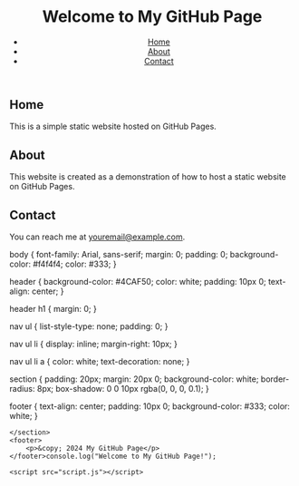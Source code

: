 <!DOCTYPE html>
<html lang="en">
<head>
    <meta charset="UTF-8">
    <meta name="viewport" content="width=device-width, initial-scale=1.0">
    <title>My GitHub Page</title>
    <link rel="stylesheet" href="styles.css">
</head>
<body>
    <header>
        <h1>Welcome to My GitHub Page</h1>
        <nav>
            <ul>
                <li><a href="#home">Home</a></li>
                <li><a href="#about">About</a></li>
                <li><a href="#contact">Contact</a></li>
            </ul>
        </nav>
    </header>
    <section id="home">
        <h2>Home</h2>
        <p>This is a simple static website hosted on GitHub Pages.</p>
    </section>
    <section id="about">
        <h2>About</h2>
        <p>This website is created as a demonstration of how to host a static website on GitHub Pages.</p>
    </section>
    <section id="contact">
        <h2>Contact</h2>
        <p>You can reach me at <a href="mailto:youremail@example.com">youremail@example.com</a>.</p>body {
    font-family: Arial, sans-serif;
    margin: 0;
    padding: 0;
    background-color: #f4f4f4;
    color: #333;
}

header {
    background-color: #4CAF50;
    color: white;
    padding: 10px 0;
    text-align: center;
}

header h1 {
    margin: 0;
}

nav ul {
    list-style-type: none;
    padding: 0;
}

nav ul li {
    display: inline;
    margin-right: 10px;
}

nav ul li a {
    color: white;
    text-decoration: none;
}

section {
    padding: 20px;
    margin: 20px 0;
    background-color: white;
    border-radius: 8px;
    box-shadow: 0 0 10px rgba(0, 0, 0, 0.1);
}

footer {
    text-align: center;
    padding: 10px 0;
    background-color: #333;
    color: white;
}

    </section>
    <footer>
        <p>&copy; 2024 My GitHub Page</p>
    </footer>console.log("Welcome to My GitHub Page!");

    <script src="script.js"></script>
</body>
</html>
